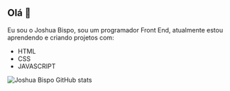 ## Olá 👋

Eu sou o Joshua Bispo, sou um programador Front End, atualmente estou aprendendo e criando projetos com:

- HTML
- CSS
- JAVASCRIPT

![Joshua Bispo GitHub stats](https://github-readme-stats.vercel.app/api?username=joshuabispo&hide=contribs,prs)
